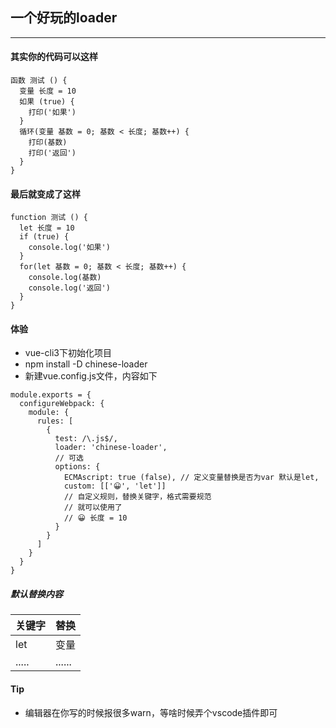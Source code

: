 ## 一个好玩的loader

---

#### 其实你的代码可以这样

```
函数 测试 () {
  变量 长度 = 10
  如果 (true) {
    打印('如果')
  }
  循环(变量 基数 = 0; 基数 < 长度; 基数++) {
    打印(基数)
    打印('返回')
  }
}
```

#### 最后就变成了这样

```
function 测试 () {
  let 长度 = 10
  if (true) {
    console.log('如果')
  }
  for(let 基数 = 0; 基数 < 长度; 基数++) {
    console.log(基数)
    console.log('返回')
  }
}
```

#### 体验

- vue-cli3下初始化项目
- npm install -D chinese-loader
- 新建vue.config.js文件，内容如下
```
module.exports = {
  configureWebpack: {
    module: {
      rules: [
        {
          test: /\.js$/,
          loader: 'chinese-loader',
          // 可选
          options: {
            ECMAscript: true (false), // 定义变量替换是否为var 默认是let,
            custom: [['😀', 'let']] 
            // 自定义规则，替换关键字，格式需要规范
            // 就可以使用了 
            // 😀 长度 = 10
          }
        }
      ]
    }
  }
}
```

##### 默认替换内容

| 关键字 | 替换   |
| ------ | ------ |
| let    | 变量   |
| .....  | ...... |


#### Tip

- 编辑器在你写的时候报很多warn，等啥时候弄个vscode插件即可
